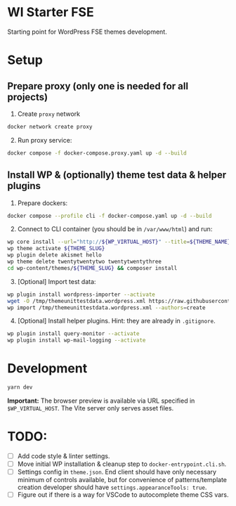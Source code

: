 # WI Starter FSE
Starting point for WordPress FSE themes development.

# Setup

## Prepare proxy (only one is needed for all projects)

1. Create `proxy` network

```sh
docker network create proxy
```

2. Run proxy service:

```sh
docker compose -f docker-compose.proxy.yaml up -d --build
```

## Install WP & (optionally) theme test data & helper plugins

1. Prepare dockers:

```sh
docker compose --profile cli -f docker-compose.yaml up -d --build
```

2. Connect to CLI container (you should be in `/var/www/html`) and run:

```sh
wp core install --url="http://${WP_VIRTUAL_HOST}" --title=${THEME_NAME} --admin_user=${WP_ADMIN_USER} --admin_password=${WP_ADMIN_PASSWORD} --admin_email="${WP_ADMIN_USER}@${WP_VIRTUAL_HOST}" --locale=${WP_LOCALE} --skip-email
wp theme activate ${THEME_SLUG}
wp plugin delete akismet hello
wp theme delete twentytwentytwo twentytwentythree
cd wp-content/themes/${THEME_SLUG} && composer install
```

3. [Optional] Import test data:

```sh
wp plugin install wordpress-importer --activate
wget -O /tmp/themeunittestdata.wordpress.xml https://raw.githubusercontent.com/WordPress/theme-test-data/master/themeunittestdata.wordpress.xml
wp import /tmp/themeunittestdata.wordpress.xml --authors=create
```

4. [Optional] Install helper plugins. Hint: they are already in `.gitignore`.

```sh
wp plugin install query-monitor --activate
wp plugin install wp-mail-logging --activate
```

# Development

```sh
yarn dev
```

**Important:** The browser preview is available via URL specified in `$WP_VIRTUAL_HOST`. The Vite server only serves asset files.

# TODO:

- [ ] Add code style & linter settings.
- [ ] Move initial WP installation & cleanup step to `docker-entrypoint.cli.sh`.
- [ ] Settings config in `theme.json`. End client should have only necessary minimum of controls available, but for convenience of patterns/template creation developer should have `settings.appearanceTools: true`.
- [ ] Figure out if there is a way for VSCode to autocomplete theme CSS vars.
